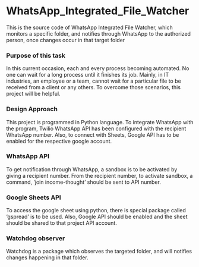 # WhatsApp_Integrated_File_Watcher
This is the source code of WhatsApp Integrated File Watcher, which monitors a specific folder, and notifies through WhatsApp to the authorized person, once changes occur in that target folder


### Purpose of this task
In this current occasion, each and every process becoming automated. No one can wait for a long process until it finishes its job. 
Mainly, in IT industries, an employee or a team, cannot wait for a particular file to be received from a client or any others. To overcome those scenarios, this project will be helpful.

### Design Approach
This project is programmed in Python language. To integrate WhatsApp with the program, Twilio WhatsApp API has been configured with the recipient WhatsApp number. Also, to connect with Sheets, Google API has to be enabled for the respective google account.

### WhatsApp API
To get notification through WhatsApp, a sandbox is to be activated by giving a recipient number. From the recipient number, to activate sandbox, a command, ‘join income-thought’ should be sent to API number.

### Google Sheets API
To access the google sheet using python, there is special package called ‘gspread’ is to be used.  Also, Google API should be enabled and the sheet should be shared to that project API account.
  
### Watchdog observer
Watchdog is a package which observes the targeted folder, and will notifies changes happening in that folder.
